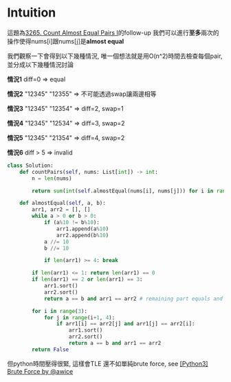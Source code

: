 # Intuition

這題為[3265. Count Almost Equal Pairs I](https://leetcode.com/problems/count-almost-equal-pairs-i/)的follow-up
我們可以進行**至多**兩次的操作使得nums[i]跟nums[j]是**almost equal**

我們觀察一下會得到以下幾種情況, 唯一個想法就是用O(n^2)時間去檢查每個pair, 並分成以下幾種情況討論

**情況1**
diff=0 => equal

**情況2**
"12345"
"12355" => 不可能透過swap讓兩邊相等

**情況3**
"12345"
"12354" => diff=2, swap=1

**情況4**
"12345"
"12534" => diff=3, swap=2

**情況5**
"12345"
"21354" => diff=4, swap=2

**情況6**
diff > 5 => invalid

```py
class Solution:
    def countPairs(self, nums: List[int]) -> int:
        n = len(nums)

        return sum(int(self.almostEqual(nums[i], nums[j])) for i in range(n) for j in range(i+1, n))

    def almostEqual(self, a, b):
        arr1, arr2 = [], []
        while a > 0 or b > 0:
            if (a%10 != b%10):
                arr1.append(a%10)
                arr2.append(b%10)
            a //= 10
            b //= 10

            if len(arr1) >= 4: break

        if len(arr1) <= 1: return len(arr1) == 0
        if len(arr1) == 2 or len(arr1) == 3:
            arr1.sort()
            arr2.sort()
            return a == b and arr1 == arr2 # remaining part equals and swap digits equal

        for i in range(3):
            for j in range(i+1, 4):
                if arr1[i] == arr2[j] and arr1[j] == arr2[i]:
                    arr1.sort()
                    arr2.sort()
                    return a == b and arr1 == arr2
        return False
```

但python時間壓得很緊, 這樣會TLE
還不如單純brute force, see [[Python3] Brute Force by @awice](https://leetcode.com/problems/count-almost-equal-pairs-ii/solutions/5686824/python3-brute-force/)

